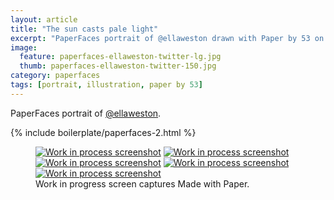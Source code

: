 ```yaml
---
layout: article
title: "The sun casts pale light"
excerpt: "PaperFaces portrait of @ellaweston drawn with Paper by 53 on an iPad."
image: 
  feature: paperfaces-ellaweston-twitter-lg.jpg
  thumb: paperfaces-ellaweston-twitter-150.jpg
category: paperfaces
tags: [portrait, illustration, paper by 53]
---
```


PaperFaces portrait of [@ellaweston](http://twitter.com/ellaweston).

{% include boilerplate/paperfaces-2.html %}

<figure class="third">
	<a href="{{ site.url }}/images/paperfaces-ellaweston-process-1-lg.jpg"><img src="{{ site.url }}/images/paperfaces-ellaweston-process-1-600.jpg" alt="Work in process screenshot"></a>
	<a href="{{ site.url }}/images/paperfaces-ellaweston-process-2-lg.jpg"><img src="{{ site.url }}/images/paperfaces-ellaweston-process-2-600.jpg" alt="Work in process screenshot"></a>
	<a href="{{ site.url }}/images/paperfaces-ellaweston-process-3-lg.jpg"><img src="{{ site.url }}/images/paperfaces-ellaweston-process-3-600.jpg" alt="Work in process screenshot"></a>
	<a href="{{ site.url }}/images/paperfaces-ellaweston-process-4-lg.jpg"><img src="{{ site.url }}/images/paperfaces-ellaweston-process-4-600.jpg" alt="Work in process screenshot"></a>
	<a href="{{ site.url }}/images/paperfaces-ellaweston-process-5-lg.jpg"><img src="{{ site.url }}/images/paperfaces-ellaweston-process-5-600.jpg" alt="Work in process screenshot"></a>
	<figcaption>Work in progress screen captures Made with Paper.</figcaption>
</figure>
